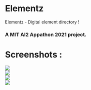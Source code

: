 # Elementz

Elementz - Digital element directory !

### A MIT AI2 Appathon 2021 project.


# Screenshots :

<div class="row">
  <div class="column">
    <img src="https://user-images.githubusercontent.com/66578495/128619296-e99197ad-3fa3-4822-b592-94ae05fe2b36.png" style="width:-1">
  </div>
  <div class="column">
    <img src="https://user-images.githubusercontent.com/66578495/128619303-1048c536-0082-4d1b-97b2-8130f1680ddf.png" style="width:-1">
  </div>
  <div class="column">
    <img src="https://user-images.githubusercontent.com/66578495/128619305-f6a05c85-e3af-4e03-99d1-090a15e0f7ce.png" style="width:-1">
    </div>
  <div class="column">
    <img src="https://user-images.githubusercontent.com/66578495/128619309-e1b59734-41cb-445c-baa5-a70b2c734173.png" style="width:-1">
  </div>
</div>
